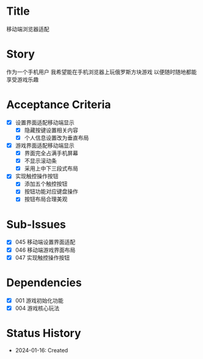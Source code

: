 # Title
移动端浏览器适配

# Story
作为一个手机用户
我希望能在手机浏览器上玩俄罗斯方块游戏
以便随时随地都能享受游戏乐趣

# Acceptance Criteria
- [x] 设置界面适配移动端显示
  - [x] 隐藏按键设置相关内容
  - [x] 个人信息设置改为垂直布局
- [x] 游戏界面适配移动端显示
  - [x] 界面完全占满手机屏幕
  - [x] 不显示滚动条
  - [x] 采用上中下三段式布局
- [x] 实现触控操作按钮
  - [x] 添加五个触控按钮
  - [x] 按钮功能对应键盘操作
  - [x] 按钮布局合理美观

# Sub-Issues
- [x] 045 移动端设置界面适配
- [x] 046 移动端游戏界面布局
- [x] 047 实现触控操作按钮

# Dependencies
- [x] 001 游戏初始化功能
- [x] 004 游戏核心玩法

# Status History
- 2024-01-16: Created
